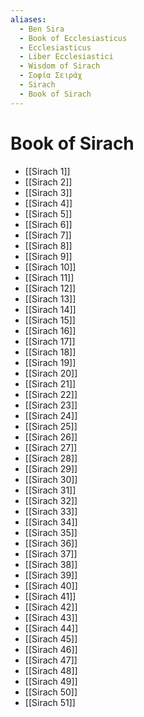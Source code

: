 ```yaml
---
aliases:
  - Ben Sira
  - Book of Ecclesiasticus
  - Ecclesiasticus
  - Liber Ecclesiastici
  - Wisdom of Sirach
  - Σοφία Σειράχ
  - Sirach
  - Book of Sirach
---
```



# Book of Sirach
- [[Sirach 1]]
- [[Sirach 2]]
- [[Sirach 3]]
- [[Sirach 4]]
- [[Sirach 5]]
- [[Sirach 6]]
- [[Sirach 7]]
- [[Sirach 8]]
- [[Sirach 9]]
- [[Sirach 10]]
- [[Sirach 11]]
- [[Sirach 12]]
- [[Sirach 13]]
- [[Sirach 14]]
- [[Sirach 15]]
- [[Sirach 16]]
- [[Sirach 17]]
- [[Sirach 18]]
- [[Sirach 19]]
- [[Sirach 20]]
- [[Sirach 21]]
- [[Sirach 22]]
- [[Sirach 23]]
- [[Sirach 24]]
- [[Sirach 25]]
- [[Sirach 26]]
- [[Sirach 27]]
- [[Sirach 28]]
- [[Sirach 29]]
- [[Sirach 30]]
- [[Sirach 31]]
- [[Sirach 32]]
- [[Sirach 33]]
- [[Sirach 34]]
- [[Sirach 35]]
- [[Sirach 36]]
- [[Sirach 37]]
- [[Sirach 38]]
- [[Sirach 39]]
- [[Sirach 40]]
- [[Sirach 41]]
- [[Sirach 42]]
- [[Sirach 43]]
- [[Sirach 44]]
- [[Sirach 45]]
- [[Sirach 46]]
- [[Sirach 47]]
- [[Sirach 48]]
- [[Sirach 49]]
- [[Sirach 50]]
- [[Sirach 51]]

